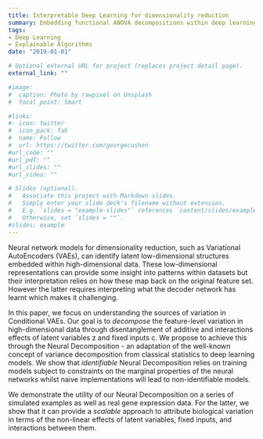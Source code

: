 ```yaml
---
title: Interpretable Deep Learning for dimensionality reduction
summary: Embedding functional ANOVA decompositions within deep learning frameworks.
tags:
- Deep Learning
- Explainable Algorithms
date: "2019-01-01"

# Optional external URL for project (replaces project detail page).
external_link: ""

#image:
#  caption: Photo by rawpixel on Unsplash
#  focal_point: Smart

#links:
#- icon: twitter
#  icon_pack: fab
#  name: Follow
#  url: https://twitter.com/georgecushen
#url_code: ""
#url_pdf: ""
#url_slides: ""
#url_video: ""

# Slides (optional).
#   Associate this project with Markdown slides.
#   Simply enter your slide deck's filename without extension.
#   E.g. `slides = "example-slides"` references `content/slides/example-slides.md`.
#   Otherwise, set `slides = ""`.
#slides: example
---
```


Neural network models for dimensionality reduction, such as Variational AutoEncoders (VAEs), can identify latent low-dimensional structures embedded within high-dimensional data. These low-dimensional representations can provide some insight into patterns within datasets but their interpretation relies on how these map back on the original feature set. However the latter requires interpreting what the decoder network has learnt which makes it challenging. 

In this paper, we focus on understanding the sources of variation in Conditional VAEs. Our goal is to *decompose* the feature-level variation in high-dimensional data through disentanglement of additive and interactions effects of latent variables z and fixed inputs c. We propose to achieve this through the Neural Decomposition - an adaptation of the well-known concept of variance decomposition from classical statistics to deep learning models. We show that *identifiable* Neural Decomposition relies on training models subject to constraints on the marginal properties of the neural networks whilst naive implementations will lead to non-identifiable models.

We demonstrate the utility of our Neural Decomposition on a series of simulated examples as well as real gene expression data. For the latter, we show that it can provide a *scalable* approach to attribute biological variation in terms of the non-linear effects of latent variables, fixed inputs, and interactions between them. 


